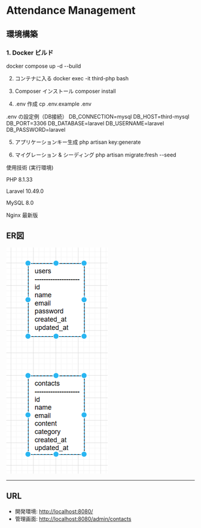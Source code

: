 # Attendance Management

## 環境構築

### 1. Docker ビルド

docker compose up -d --build

2. コンテナに入る
docker exec -it third-php bash

3. Composer インストール
composer install

4. .env 作成
cp .env.example .env

.env の設定例（DB接続）
DB_CONNECTION=mysql
DB_HOST=third-mysql
DB_PORT=3306
DB_DATABASE=laravel
DB_USERNAME=laravel
DB_PASSWORD=laravel

5. アプリケーションキー生成
php artisan key:generate

6. マイグレーション & シーディング
php artisan migrate:fresh --seed

使用技術 (実行環境)

PHP 8.1.33

Laravel 10.49.0

MySQL 8.0

Nginx 最新版

## ER図
![ER図](er.png)

---

## URL
- 開発環境: <http://localhost:8080/>  
- 管理画面: <http://localhost:8080/admin/contacts>
